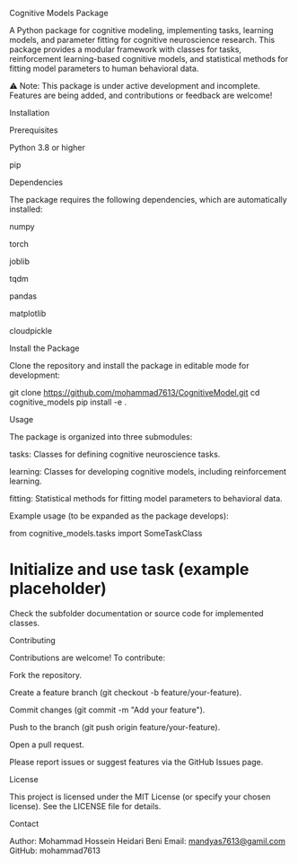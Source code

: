 Cognitive Models Package

A Python package for cognitive modeling, implementing tasks, learning models, and parameter fitting for cognitive neuroscience research. This package provides a modular framework with classes for tasks, reinforcement learning-based cognitive models, and statistical methods for fitting model parameters to human behavioral data.

⚠️ Note: This package is under active development and incomplete. Features are being added, and contributions or feedback are welcome!

Installation

Prerequisites





Python 3.8 or higher



pip

Dependencies

The package requires the following dependencies, which are automatically installed:





numpy



torch



joblib



tqdm



pandas



matplotlib



cloudpickle

Install the Package

Clone the repository and install the package in editable mode for development:

git clone https://github.com/mohammad7613/CognitiveModel.git
cd cognitive_models
pip install -e .

Usage

The package is organized into three submodules:





tasks: Classes for defining cognitive neuroscience tasks.



learning: Classes for developing cognitive models, including reinforcement learning.



fitting: Statistical methods for fitting model parameters to behavioral data.

Example usage (to be expanded as the package develops):

from cognitive_models.tasks import SomeTaskClass
# Initialize and use task (example placeholder)

Check the subfolder documentation or source code for implemented classes.

Contributing

Contributions are welcome! To contribute:





Fork the repository.



Create a feature branch (git checkout -b feature/your-feature).



Commit changes (git commit -m "Add your feature").



Push to the branch (git push origin feature/your-feature).



Open a pull request.

Please report issues or suggest features via the GitHub Issues page.

License

This project is licensed under the MIT License (or specify your chosen license). See the LICENSE file for details.

Contact





Author: Mohammad Hossein Heidari Beni
Email: mandyas7613@gamil.com
GitHub: mohammad7613
